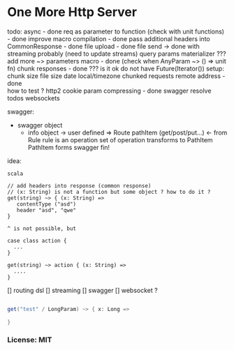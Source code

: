 
# One More Http Server

todo:
async - done
req as parameter to function  (check with unit functions) - done 
improve macro compilation - done 
pass additional headers into CommonResponse - done
file upload - done 
file send -> done with streaming probably (need to update streams)
query params materializer ???    
add more ~> parameters macro - done (check when AnyParam ~> () => unit fn)
chunk responses - done ??? is it ok do not have Future(Iterator()) 
setup: 
    chunk size 
    file size 
    date local/timezone
chunked requests 
remote address - done  
how to test ? 
http2
cookie param
compressing - done 
swagger
resolve todos
websockets

swagger: 
  - swagger object 
    - info object -> user defined => Route
    pathItem (get/post/put...) <- from Rule
      rule is an operation 
    set of operation transforms to PathItem
      PathItem forms swagger
      fin!


idea: 
```
scala 

// add headers into response (common response)
// (x: String) is not a function but some object ? how to do it ?
get(string) ~> { (x: String) => 
   contentType ("asd")
   header "asd", "qwe"  
}

^ is not possible, but 

case class action {
  ... 
}

get(string) ~> action { (x: String) => 
  .... 
}

```
  


[] routing dsl
[] streaming 
[] swagger
[] websocket ? 


```scala

get("test" / LongParam) ~> { x: Long =>
  
}


```

### License: MIT

